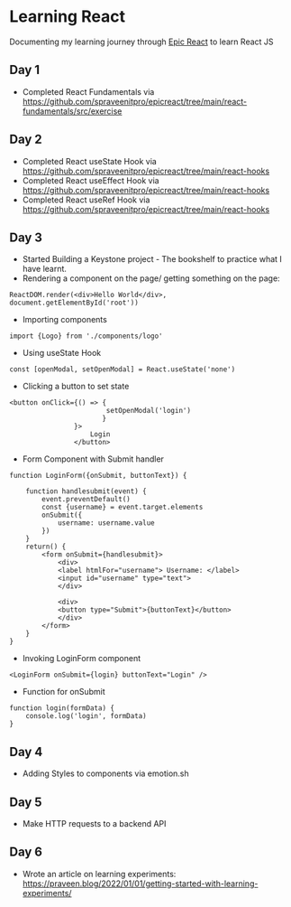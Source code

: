 # Learning React

Documenting my learning journey through [Epic React](https://epicreact.dev/) to learn React JS

## Day 1

-   Completed React Fundamentals via https://github.com/spraveenitpro/epicreact/tree/main/react-fundamentals/src/exercise

## Day 2

-   Completed React useState Hook via https://github.com/spraveenitpro/epicreact/tree/main/react-hooks
-   Completed React useEffect Hook via https://github.com/spraveenitpro/epicreact/tree/main/react-hooks
-   Completed React useRef Hook via https://github.com/spraveenitpro/epicreact/tree/main/react-hooks

## Day 3

-   Started Building a Keystone project - The bookshelf to practice what I have learnt.
-   Rendering a component on the page/ getting something on the page:

```
ReactDOM.render(<div>Hello World</div>, document.getElementById('root'))
```

-   Importing components

```
import {Logo} from './components/logo'
```

-   Using useState Hook

```
const [openModal, setOpenModal] = React.useState('none')
```

-   Clicking a button to set state

```
<button onClick={() => {
                        setOpenModal('login')
                       }
                }>
                    Login
                </button>

```

-   Form Component with Submit handler

```
function LoginForm({onSubmit, buttonText}) {

    function handlesubmit(event) {
        event.preventDefault()
        const {username} = event.target.elements
        onSubmit({
            username: username.value
        })
    }
    return() {
        <form onSubmit={handlesubmit}>
            <div>
            <label htmlFor="username"> Username: </label>
            <input id="username" type="text">
            </div>

            <div>
            <button type="Submit">{buttonText}</button>
            </div>
        </form>
    }
}
```

-   Invoking LoginForm component

```
<LoginForm onSubmit={login} buttonText="Login" />

```

-   Function for onSubmit

```
function login(formData) {
    console.log('login', formData)
}
```

## Day 4

-   Adding Styles to components via emotion.sh

## Day 5

-   Make HTTP requests to a backend API

## Day 6

-   Wrote an article on learning experiments: https://praveen.blog/2022/01/01/getting-started-with-learning-experiments/
